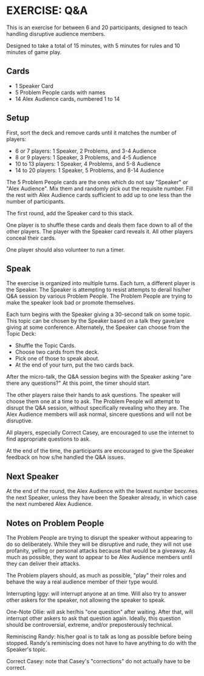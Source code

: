 EXERCISE: Q&A 
=============

This is an exercise for between 6 and 20 participants, designed to teach
handling disruptive audience members.

Designed to take a total of 15 minutes, with 5 minutes for rules and 10 minutes of game play.

Cards
-----

* 1 Speaker Card
* 5 Problem People cards with names
* 14 Alex Audience cards, numbered 1 to 14

Setup
-----

First, sort the deck and remove cards until it matches the number of players:

* 6 or 7 players: 1 Speaker, 2 Problems, and 3-4 Audience
* 8 or 9 players: 1 Speaker, 3 Problems, and 4-5 Audience
* 10 to 13 players: 1 Speaker, 4 Problems, and 5-8 Audience
* 14 to 20 players: 1 Speaker, 5 Problems, and 8-14 Audience

The 5 Problem People cards are the ones which do not say "Speaker" or "Alex Audience".
Mix them and randomly pick out the requisite number. Fill the rest with Alex Audience
cards sufficient to add up to one less than the number of participants.

The first round, add the Speaker card to this stack.

One player is to shuffle these cards and deals them face down to all of 
the other players. The player with the Speaker card reveals it.  All
other players conceal their cards.

One player should also volunteer to run a timer.

Speak
--------

The exercise is organized into multiple turns. Each turn, a different player is the Speaker.
The Speaker is attempting to resist attempts to derail his/her Q&A session by 
various Problem People. The Problem People are trying to make the speaker look
bad or promote themselves.

Each turn begins with the Speaker giving a 30-second talk on some topic. This topic can
be chosen by the Speaker based on a talk they gave/are giving at some conference.
Alternately, the Speaker can choose from the Topic Deck:

* Shuffle the Topic Cards.
* Choose two cards from the deck.
* Pick one of those to speak about.
* At the end of your turn, put the two cards back.

After the micro-talk, the Q&A session begins with the Speaker asking "are there 
any questions?"  At this point, the timer should start.

The other players raise their hands to ask questions.  The speaker will choose them
one at a time to ask. The Problem People will attempt to disrupt the Q&A session, 
without specifically revealing who they are. The Alex Audience members will ask
normal, sincere questions and will not be disruptive.

All players, especially Correct Casey, are encouraged to use the internet
to find appropriate questions to ask.

At the end of the time, the participants are encouraged to give the Speaker
feedback on how s/he handled the Q&A issues.

Next Speaker
------------

At the end of the round, the Alex Audience with the lowest number 
becomes the next Speaker, unless they have been the Speaker already, 
in which case the next numbered Alex Audience.

Notes on Problem People
-----------------------

The Problem People are trying to disrupt the speaker without appearing to
do so deliberately. While they will be disruptive and rude, they will not
use profanity, yelling or personal attacks because that would be a giveaway.
As much as possible, they want to appear to be Alex Audience members until
they can deliver their attacks. 

The Problem players should, as much as possible, "play" their roles and
behave the way a real audience member of their type would.

Interrupting Iggy: will interrupt anyone at an time. Will also try to answer
other askers for the speaker, not allowing the speaker to speak.

One-Note Ollie: will ask her/his "one question" after waiting.  After that,
will interrupt other askers to ask that question again.  Ideally, this
question should be controversial, extreme, and/or preposterously technical.

Reminiscing Randy: his/her goal is to talk as long as possible before being
stopped.  Randy's reminiscing does not have to have anything to do with the
Speaker's topic.

Correct Casey: note that Casey's "corrections" do not actually have to 
be correct.











